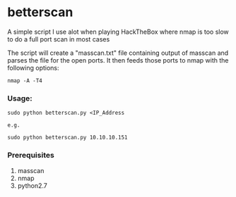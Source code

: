 # betterscan
A simple script I use alot when playing HackTheBox where nmap is too slow to do a full port scan in most cases

The script will create a "masscan.txt" file containing output of masscan and parses the file for the open ports. It then feeds those ports to nmap with the following options:

``` 
nmap -A -T4 
``` 

### Usage:

```
sudo python betterscan.py <IP_Address

e.g.

sudo python betterscan.py 10.10.10.151
```

### Prerequisites

1. masscan 
2. nmap
3. python2.7
